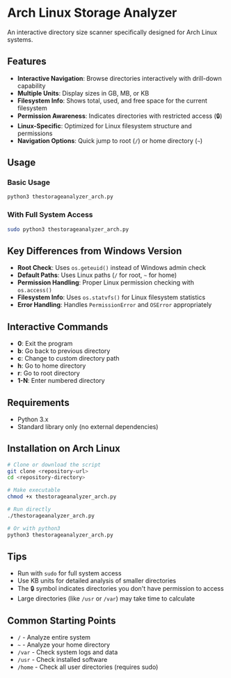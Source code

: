 # Arch Linux Storage Analyzer

An interactive directory size scanner specifically designed for Arch Linux systems.

## Features

- **Interactive Navigation**: Browse directories interactively with drill-down capability
- **Multiple Units**: Display sizes in GB, MB, or KB
- **Filesystem Info**: Shows total, used, and free space for the current filesystem
- **Permission Awareness**: Indicates directories with restricted access (🔒)
- **Linux-Specific**: Optimized for Linux filesystem structure and permissions
- **Navigation Options**: Quick jump to root (`/`) or home directory (`~`)

## Usage

### Basic Usage
```bash
python3 thestorageanalyzer_arch.py
```

### With Full System Access
```bash
sudo python3 thestorageanalyzer_arch.py
```

## Key Differences from Windows Version

- **Root Check**: Uses `os.geteuid()` instead of Windows admin check
- **Default Paths**: Uses Linux paths (`/` for root, `~` for home)
- **Permission Handling**: Proper Linux permission checking with `os.access()`
- **Filesystem Info**: Uses `os.statvfs()` for Linux filesystem statistics
- **Error Handling**: Handles `PermissionError` and `OSError` appropriately

## Interactive Commands

- **0**: Exit the program
- **b**: Go back to previous directory
- **c**: Change to custom directory path
- **h**: Go to home directory
- **r**: Go to root directory
- **1-N**: Enter numbered directory

## Requirements

- Python 3.x
- Standard library only (no external dependencies)

## Installation on Arch Linux

```bash
# Clone or download the script
git clone <repository-url>
cd <repository-directory>

# Make executable
chmod +x thestorageanalyzer_arch.py

# Run directly
./thestorageanalyzer_arch.py

# Or with python3
python3 thestorageanalyzer_arch.py
```

## Tips

- Run with `sudo` for full system access
- Use KB units for detailed analysis of smaller directories
- The 🔒 symbol indicates directories you don't have permission to access
- Large directories (like `/usr` or `/var`) may take time to calculate

## Common Starting Points

- `/` - Analyze entire system
- `~` - Analyze your home directory
- `/var` - Check system logs and data
- `/usr` - Check installed software
- `/home` - Check all user directories (requires sudo)
